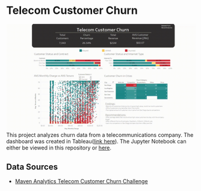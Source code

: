 # Telecom Customer Churn
![Alt text](churnrecgif.gif "Telecom Customer Churn")
This project analyzes churn data from a telecommunications company. The dashboard was created in Tableau([link here](https://public.tableau.com/views/CustomerChurn_16836920237420/Dashboard2?:language=en-US&:display_count=n&:origin=viz_share_link)). The Jupyter Notebook can either be viewed in this repository or [here](https://clintbh.github.io/projects/telecomchurn/churnanalysishtml.html).

## Data Sources
* [Maven Analytics Telecom Customer Churn Challenge](https://www.mavenanalytics.io/challenges/maven-churn-challenge/6)
